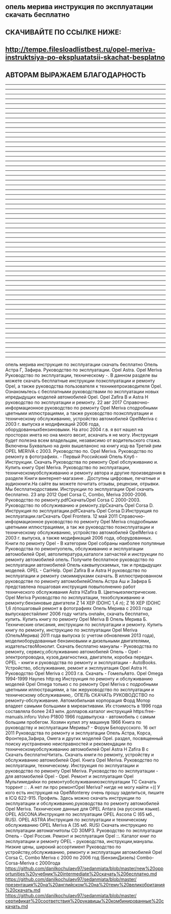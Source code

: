 опель мерива инструкция по эксплуатации скачать бесплатно
--------------------------------------------------
СКАЧИВАЙТЕ ПО ССЫЛКЕ НИЖЕ:
--------------------------------------------------
http://tempe.filesloadlistbest.ru/opel-meriva-instruktsiya-po-ekspluatatsii-skachat-besplatno
--------------------------------------------------
АВТОРАМ ВЫРАЖАЕМ БЛАГОДАРНОСТЬ
--------------------------------------------------
--------------------------------------------------
--------------------------------------------------
--------------------------------------------------
--------------------------------------------------
--------------------------------------------------
--------------------------------------------------
--------------------------------------------------
--------------------------------------------------
--------------------------------------------------
--------------------------------------------------
--------------------------------------------------
--------------------------------------------------
--------------------------------------------------
--------------------------------------------------
--------------------------------------------------
--------------------------------------------------
--------------------------------------------------
--------------------------------------------------
--------------------------------------------------
--------------------------------------------------
--------------------------------------------------
--------------------------------------------------
--------------------------------------------------
--------------------------------------------------
--------------------------------------------------
--------------------------------------------------
--------------------------------------------------
--------------------------------------------------
--------------------------------------------------
--------------------------------------------------
--------------------------------------------------
--------------------------------------------------
--------------------------------------------------
--------------------------------------------------
--------------------------------------------------
--------------------------------------------------
--------------------------------------------------
--------------------------------------------------
--------------------------------------------------
--------------------------------------------------
--------------------------------------------------
--------------------------------------------------
--------------------------------------------------
--------------------------------------------------
--------------------------------------------------
--------------------------------------------------
--------------------------------------------------
--------------------------------------------------
--------------------------------------------------
--------------------------------------------------
--------------------------------------------------
--------------------------------------------------
--------------------------------------------------
--------------------------------------------------
--------------------------------------------------
--------------------------------------------------
--------------------------------------------------
--------------------------------------------------
опель мерива инструкция по эксплуатации скачать бесплатно Опель Астра Г, Зафира. Руководство по эксплуатации. Opel Astra. Opel Meriva Руководство по эксплуатации, техническому -. В данном разделе вы можете скачать бесплатные инструкции поэксплуатации и ремонту Opel, а также руководства пользователя к техникепроизводителя Opel. Ознакомьтесь с бесплатными руководствами по эксплуатации новых ипредыдущих моделей автомобилей Opel. Opel Zafira B и Astra H руководство по эксплуатации и ремонту. 22 авг 2017  Справочно-информационное руководство по ремонту Opel Meriva сподробными цветными иллюстрациями, а также руководство поэксплуатации и техническому обслуживанию, устройство автомобилей OpelMeriva с 2003 г. выпуска и модификаций 2006 года, оборудованныхбензиновыми. На атос 2004 г.в. я вот нашел на просторах инета но она много весит, аскачать я не могу.  Инструкция будет полезна всем владельцам, независимо от водительского стажа. Включены  Буквально на днях вышеланонс на книгу изд-ва Третий рим OPEL MERIVA с 2003. Руководство по. Opel Meriva. Руководство по ремонту в фотографиях. - Первый Российский Опель Клуб - Инструкции. Скачать Руководства по ремонту Opel обслуживанию и. Купить книгу Opel Meriva. Руководство по эксплуатации, техническомуобслуживанию и ремонту автора и другие произведения в разделе Книги винтернет-магазине . Доступны цифровые, печатные и аудиокниги.На сайте вы можете почитать отзывы, рецензии, отрывки. Мы бесплатнодоставим. Инструкции по эксплуатации Opel скачать бесплатно. 23 апр 2012  Opel Corsa C, Combo, Meriva 2000-2006. Руководство по ремонту.pdfСкачатьOpel Corsa C 2000-2003. Руководство по обслуживанию и ремонту.zipСкачать Opel Corsa D. Инструкция по эксплуатации.pdfСкачать Opel Corsa D.Инструкция по эксплуатации.rarСкачать Opel Frontera. 12 май 2011  Справочно-информационное руководство по ремонту Opel Meriva сподробными цветными иллюстрациями, а так же руководство поэксплуатации и техническому обслуживанию, устройство автомобилей OpelMeriva с 2003 г. выпуска, а также модификаций 2006 года, оборудованных. Книги по ремонту Opel -
В категории Opel собраны наиболее популяные Руководства по ремонтуопель, обслуживанию и эксплуатации автомобилей Opel, автолитература,каталоги запчастей и инструкции по ремонту автомобилей опель. Получите бесплатное руководствo по эксплуатации автомобилей Опель каквыпускаемых, так и предыдущих моделей. OPEL - CarHelp. Opel Zafira B и Astra H руководство по эксплуатации и ремонту смоимируками скачать. В иллюстрированном руководстве по ремонту автомобилейОпель Астра Аш и Зафира Б представлена пошаговая инструкция повыполнению работ технического обслуживания Astra HZafira B. Цветныеэлектрические. Opel Meriva Руководство по эксплуатации, техобслуживанию и ремонту:бензиновые двигатели Z 14 XEP (DOHC 1,4 л); Z 16 XEP (DOHC 1,6 л)пошаговый ремонт в фотографиях Опель Мерива с 2003 года выпускарестайлинг 2006 году читать онлайн, скачать бесплатно, купить. Купить книгу по ремонту Opel Meriva B  Опель Мерива Б. Технические описания, инструкции по эксплуатации и ремонту. Купить книгу по ремонту, инструкцию по эксплуатации Opel Meriva (ОпельМерива) 2011 года выпуска (с учетом обновления 2013 года), моделиоборудованные бензиновыми и дизельными двигателями, издательствоМонолит. Скачать бесплатно мануалы - Руководства по ремонту, сервису,обслуживанию автомобилей Опель - Opel - электропроводка, кузов,диагностика, двигатели, коробка передач. OPEL - книги и руководства по ремонту и эксплуатации - AutoBooks. Устройство, обслуживание, ремонт и эксплуатация Opel Astra H. Руководство Opel Meriva с 2003 г.в.  Скачать - ГомельАвто. Opel Omega 1994-1999 Haynes http:eg Инструкция по ремонту и обслуживанию моделей Opel Omega только c по ремонту Opel Meriva с подробными цветными иллюстрациями, а так жеруководство по эксплуатации и техническому обслуживанию,. ОПЕЛЬ СКАЧАТЬ РУКОВОДСТВО по ремонту-обслуживание. Автомобильная корпорация Форд Мотор владеет самыми большими в миреактивами. Их стоимость в 1996 года составляла более 243 млн. долларов.каталог инструкций https:free-manuals.inforu  Volvo P1800 1966 годавыпуска - автомобиль с самым большим пробегом. Хозяин купил эту машинув 1966
Книга по руководству и эксплуатации Меривы? - Форум Белорусского. 16 окт 2011  Руководства по ремонту и эксплуатации Опель Астра, Корса, Фронтера,Зафира, Омега и других моделей Opel.  раздел, посвященный поиску иустранению неисправностей и рекомендации по техническомуобслуживанию автомобилей Opel Astra H  Zafira В с  Скачать бесплатноЧитать. Скачать книги по ремонту, устройству и обслуживанию автомобилей Opel. Книга Opel Meriva. Руководство по эксплуатации, техническому. Инструкция по эксплуатации и руководство по ремонту Opel Meriva. Руководство по эксплуатации - для автомобилей Opel - Opel. Ремонт и эксплуатация Opel  Мультимедийки по ремонтуобслуживаниюэксплуатации ТС  Скачать торрент :: .  А нет ли про ремонтOpel Meriva? нигде не могу найти =((  У кого есть инструкция на OpelMonterey очень прошу заделиться, пишите в ICQ 622-915. Профиль. Здесь можно скачать инструкции по эксплуатации и обслуживанию,руководства по ремонту автомобилей Opel Meriva. Технические данные для OPEL Antara (на русском языке). OPEL ASCONA.Инструкция по эксплуатации OPEL Ascona C (65 мб., RUS). OPEL ASTRA Инструкция по эксплуатации и техническому обслуживанию OPEL Meriva A (35 мб. RUS)  Скачать инструкцию по эксплуатации автомагнитолы CD 30MP3. Руководствo по эксплуатации Опель - Opel Россия. Ремонт и эксплуатация Opel ::. Каталог книг по эксплуатации и ремонту OPEL - руководства, инструкции,мануалы. Низкие цены, широкий ассортимент  Руководство по устройству,обслуживанию, ремонту и эксплуатации автомобилей Opel Corsa C, Combo Meriva с 2000 по 2006 год (БензинДизель)  Combo-Corsa-Meriva с 2000года
https://github.com/danilkochulaev97/sedanmiata/blob/master/new%20opportunities%20учебник%20intermediate%20скачать%20бесплатно.md
https://github.com/danilkochulaev97/sedanmiata/blob/master/презентация%20на%20английском%20на%20тему%20великобритания%20скачать.md
https://github.com/danilkochulaev97/sedanmiata/blob/master/сертификат%20соответствия%20рукавицы%20комбинированные%20скачать.md
